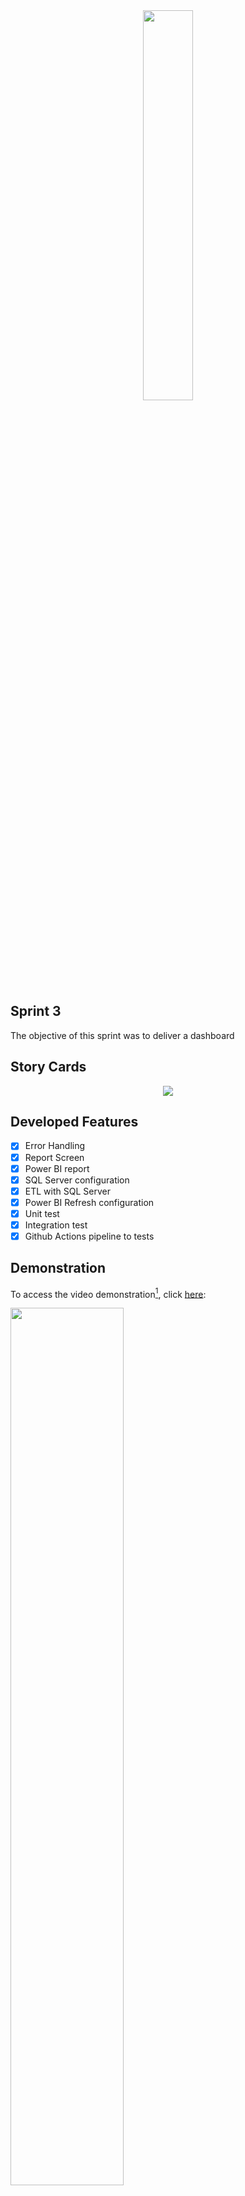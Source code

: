 <div align="center">
  <img src="https://user-images.githubusercontent.com/74321890/228393527-9bd20785-93b0-4da2-b774-97e81e59e6e4.svg" width="40%">
</div>

## Sprint 3

<p align="justify">
The objective of this sprint was to deliver a dashboard 
  
## Story Cards
<p align="center">
  <img src="https://github.com/DolphinDatabase/Cloud-In/assets/58821700/75dc7611-4fac-4cb9-9ed2-eb0fc2f826ce"/>
</p>

## Developed Features

- [X] Error Handling
- [X] Report Screen
- [X] Power BI report
- [X] SQL Server configuration
- [X] ETL with SQL Server
- [X] Power BI Refresh configuration
- [X] Unit test
- [X] Integration test
- [X] Github Actions pipeline to tests

## Demonstration

To access the video demonstration[^1], click [here](https://youtu.be/_HoWpwWmqIo):

[<img src="https://user-images.githubusercontent.com/74321890/228991716-687c07f9-3b6a-4cea-b855-677b51b2b20a.svg" width="60%" height="60%">](https://youtu.be/_HoWpwWmqIo "Cloud-in vídeo Demonstração")

## Members

 - Betriz Medeiros (PO)
 - Pedro Motta (SM)
 - Abraão Henrique (DEV)
 - Hamilton Zanini (DEV)
 - Renata Garcia (DEV)
 - Victor Cavichioli (DEV)
 
For more information[^2], click [here](https://github.com/DolphinDatabase/Cloud-In/wiki/Development-Team).

[^1]: Video produced and edited by the members of the group.
[^2]: Team responsible for API development